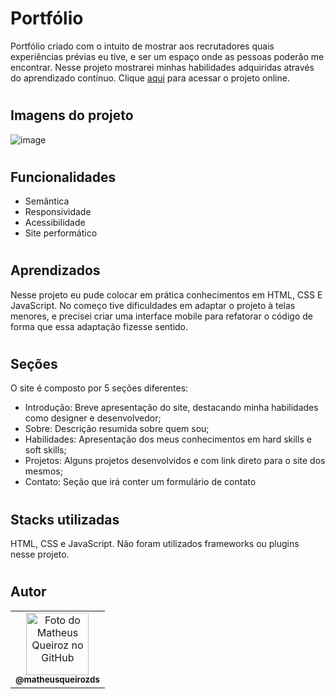 # Portfólio

Portfólio criado com o intuito de mostrar aos recrutadores quais experiências prévias eu tive, e ser um espaço onde as pessoas poderão me encontrar. Nesse projeto mostrarei minhas habilidades adquiridas através do aprendizado contínuo. Clique [aqui](https://matheusqueirozds.vercel.app/) para acessar o projeto online.

#

## Imagens do projeto

![image](https://user-images.githubusercontent.com/70871620/170805577-e07acc80-38c7-408f-9fce-aacd00bdf2b4.png)

#

## Funcionalidades

- Semântica
- Responsividade
- Acessibilidade
- Site performático

#

## Aprendizados

Nesse projeto eu pude colocar em prática conhecimentos em HTML, CSS E JavaScript. No começo tive dificuldades em adaptar o projeto à telas menores, e precisei criar uma interface mobile para refatorar o código de forma que essa adaptação fizesse sentido.

#

## Seções

O site é composto por 5 seções diferentes:

-   Introdução: Breve apresentação do site, destacando minha habilidades como designer e desenvolvedor;
-   Sobre: Descrição resumida sobre quem sou;
-   Habilidades: Apresentação dos meus conhecimentos em hard skills e soft skills;
-   Projetos: Alguns projetos desenvolvidos e com link direto para o site dos mesmos;
-   Contato: Seção que irá conter um formulário de contato

#

## Stacks utilizadas

HTML, CSS e JavaScript. Não foram utilizados frameworks ou plugins nesse projeto.

#

## Autor

<table>
  <tr>
    <td align="center">
      <a href="https://github.com/matheusqueirozds">
        <img src="https://avatars.githubusercontent.com/u/70871620?v=4" width="100px;" alt="Foto do Matheus Queiroz no GitHub"/><br>
        <sub>
          <b>@matheusqueirozds</b>
        </sub>
      </a>
    </td>
  </tr>
</table>
